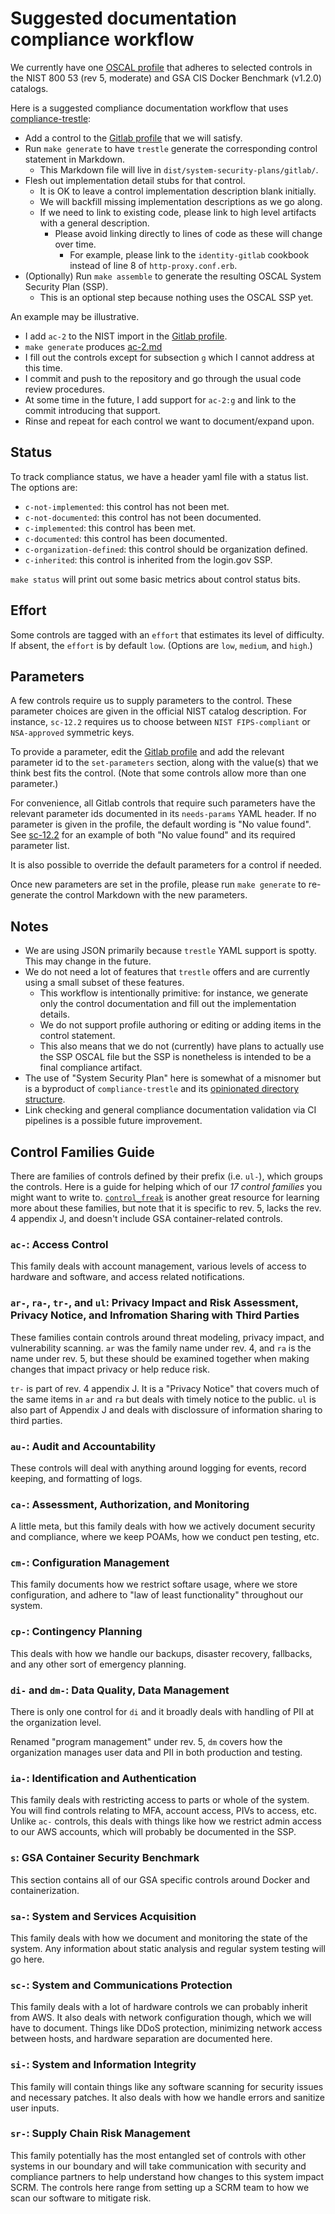 # Suggested documentation compliance workflow

We currently have one [OSCAL profile](./profiles/gitlab/profile.json) that adheres to selected controls in the NIST 800 53 (rev 5, moderate) and GSA CIS Docker Benchmark (v1.2.0) catalogs.

Here is a suggested compliance documentation workflow that uses [compliance-trestle](https://github.com/IBM/compliance-trestle):

- Add a control to the [Gitlab profile](./profiles/gitlab/profile.json) that we will satisfy.
- Run `make generate` to have `trestle` generate the corresponding control statement in Markdown.
  - This Markdown file will live in `dist/system-security-plans/gitlab/`.
- Flesh out implementation detail stubs for that control.
  - It is OK to leave a control implementation description blank initially.
  - We will backfill missing implementation descriptions as we go along.
  - If we need to link to existing code, please link to high level artifacts with a general description.
    - Please avoid linking directly to lines of code as these will change over time.
      - For example, please link to the `identity-gitlab` cookbook instead of line 8 of `http-proxy.conf.erb`.
- (Optionally) Run `make assemble` to generate the resulting OSCAL System Security Plan (SSP).
  - This is an optional step because nothing uses the OSCAL SSP yet.

An example may be illustrative.

- I add `ac-2` to the NIST import in the [Gitlab profile](./profiles/gitlab/profile.json).
- `make generate` produces [ac-2.md](./dist/system-security-plans/gitlab/ac-2.md)
- I fill out the controls except for subsection `g` which I cannot address at this time.
- I commit and push to the repository and go through the usual code review procedures.
- At some time in the future, I add support for `ac-2:g` and link to the commit introducing that support.
- Rinse and repeat for each control we want to document/expand upon.

## Status

To track compliance status, we have a header yaml file with a status list. The options are:

- `c-not-implemented`: this control has not been met.
- `c-not-documented`: this control has not been documented. 
- `c-implemented`: this control has been met.
- `c-documented`: this control has been documented.
- `c-organization-defined`: this control should be organization defined.
- `c-inherited`: this control is inherited from the login.gov SSP.

`make status` will print out some basic metrics about control status bits.

## Effort

Some controls are tagged with an `effort` that estimates its level of difficulty. If absent, the `effort` is by default `low`. (Options are `low`, `medium`, and `high`.)

## Parameters

A few controls require us to supply parameters to the control. These parameter choices are given in the official NIST catalog description. For instance, `sc-12.2` requires us to choose between `NIST FIPS-compliant` or `NSA-approved` symmetric keys.

To provide a parameter, edit the [Gitlab profile](./profiles/gitlab/profile.json) and add the relevant parameter id to the `set-parameters` section, along with the value(s) that we think best fits the control. (Note that some controls allow more than one parameter.)

For convenience, all Gitlab controls that require such parameters have the relevant parameter ids documented in its `needs-params` YAML header. If no parameter is given in the profile, the default wording is "No value found". See [sc-12.2](./dist/system-security-plans/gitlab/sc-12.2.md) for an example of both "No value found" and its required parameter list.

It is also possible to override the default parameters for a control if needed.

Once new parameters are set in the profile, please run `make generate` to re-generate the control Markdown with the new parameters.

## Notes

- We are using JSON primarily because `trestle` YAML support is spotty. This may change in the future.
- We do not need a lot of features that `trestle` offers and are currently using a small subset of these features.
  - This workflow is intentionally primitive: for instance, we generate only the control documentation and fill out the implementation details.
  - We do not support profile authoring or editing or adding items in the control statement.
  - This also means that we do not (currently) have plans to actually use the SSP OSCAL file but the SSP is nonetheless is intended to be a final compliance artifact.
- The use of "System Security Plan" here is somewhat of a misnomer but is a byproduct of `compliance-trestle` and its [opinionated directory structure](https://ibm.github.io/compliance-trestle/cli/#opinionated-directory-structure).
- Link checking and general compliance documentation validation via CI pipelines is a possible future improvement.

## Control Families Guide

There are families of controls defined by their prefix (i.e. `ul-`), which groups the controls. Here is a guide for helping which of our *17 control families* you might want to write to. [`control_freak`](https://controlfreak.risk-redux.io/families/) is another great resource for learning more about these families, but note that it is specific to rev. 5, lacks the rev. 4 appendix J, and doesn't include GSA container-related controls. 

### `ac-`: Access Control

This family deals with account management, various levels of access to hardware and software, and access related notifications.

### `ar-`, `ra-`, `tr-`, and `ul`: Privacy Impact and Risk Assessment, Privacy Notice, and Infromation Sharing with Third Parties

These families contain controls around threat modeling, privacy impact, and vulnerability scanning. `ar` was the family name under rev. 4, and `ra` is the name under rev. 5, but these should be examined together when making changes that impact privacy or help reduce risk. 

`tr-` is part of rev. 4 appendix J. It is a "Privacy Notice" that covers much of the same items in `ar` and `ra` but deals with timely notice to the public. `ul` is also part of Appendix J and deals with disclossure of information sharing to third parties. 

### `au-`: Audit and Accountability

These controls will deal with anything around logging for events, record keeping, and formatting of logs.

### `ca-`: Assessment, Authorization, and Monitoring

A little meta, but this family deals with how we actively document security and compliance, where we keep POAMs, how we conduct pen testing, etc.

### `cm-`: Configuration Management

This family documents how we restrict softare usage, where we store configuration, and adhere to "law of least functionality" throughout our system. 

### `cp-`: Contingency Planning

This deals with how we handle our backups, disaster recovery, fallbacks, and any other sort of emergency planning. 

### `di-` and `dm-`: Data Quality, Data Management

There is only one control for `di` and it broadly deals with handling of PII at the organization level. 

Renamed "program management" under rev. 5, `dm` covers how the organization manages user data and PII in both production and testing. 

### `ia-`: Identification and Authentication

This family deals with restricting access to parts or whole of the system. You will find controls relating to MFA, account access, PIVs to access, etc. Unlike `ac-` controls, this deals with things like how we restrict admin access to our AWS accounts, which will probably be documented in the SSP.

### `s`: GSA Container Security Benchmark

This section contains all of our GSA specific controls around Docker and containerization. 

### `sa-`: System and Services Acquisition

This family deals with how we document and monitoring the state of the system. Any information about static analysis and regular system testing will go here.

### `sc-`: System and Communications Protection

This family deals with a lot of hardware controls we can probably inherit from AWS. It also deals with network configuration though, which we will have to document. Things like DDoS protection, minimizing network access between hosts, and hardware separation are documented here. 

### `si-`: System and Information Integrity

This family will contain things like any software scanning for security issues and necessary patches. It also deals with how we handle errors and sanitize user inputs. 

### `sr-`: Supply Chain Risk Management

This family potentially has the most entangled set of controls with other systems in our boundary and will take communication with security and compliance partners to help understand how changes to this system impact SCRM. The controls here range from setting up a SCRM team to how we scan our software to mitigate risk.

